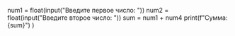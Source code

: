 num1 = float(input("Введите первое число: "))
num2 = float(input("Введите второе число: "))
sum = num1 + num4
print(f"Сумма: {sum}")
)
